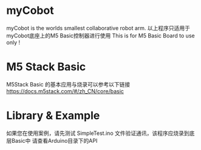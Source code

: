 # myCobot
myCobot is the worlds smallest collaborative robot arm. 
以上程序只适用于myCobot底座上的M5 Basic控制器进行使用
This is for M5 Basic Board to use only !

# M5 Stack Basic
M5Stack Basic 的基本应用与烧录可以参考以下链接
https://docs.m5stack.com/#/zh_CN/core/basic

# Library & Example 
如果您在使用案例，请先测试 SimpleTest.ino 文件验证通讯，该程序应烧录到底层Basic中
请查看Arduino目录下的API

